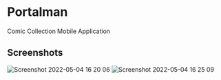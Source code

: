 # Portalman
Comic Collection Mobile Application

## Screenshots
![Screenshot 2022-05-04 16 20 06](https://user-images.githubusercontent.com/29826957/166828031-18e59ec0-1bf8-4b1b-8129-c896b8f9b2ae.png)
![Screenshot 2022-05-04 16 25 09](https://user-images.githubusercontent.com/29826957/166828631-73447de7-fb8b-4e8c-b2d8-ddeaaba04382.png)
